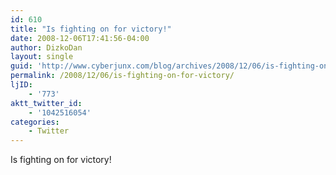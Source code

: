 ```yaml
---
id: 610
title: "Is fighting on for victory!"
date: 2008-12-06T17:41:56-04:00
author: DizkoDan
layout: single
guid: 'http://www.cyberjunx.com/blog/archives/2008/12/06/is-fighting-on-for-victory/'
permalink: /2008/12/06/is-fighting-on-for-victory/
ljID:
    - '773'
aktt_twitter_id:
    - '1042516054'
categories:
    - Twitter
---
```


Is fighting on for victory!